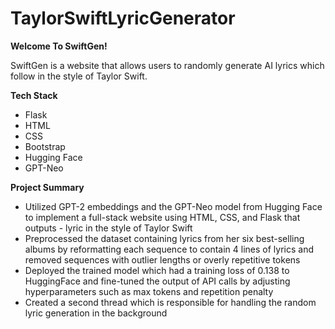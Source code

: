 # TaylorSwiftLyricGenerator

**Welcome To SwiftGen!**

SwiftGen is a website that allows users to randomly generate AI lyrics which follow in the style of Taylor Swift.

**Tech Stack**
- Flask
- HTML
- CSS
- Bootstrap
- Hugging Face
- GPT-Neo


**Project Summary**

- Utilized GPT-2 embeddings and the GPT-Neo model from Hugging Face to implement a full-stack website using HTML, CSS, and Flask that outputs - lyric in the style of Taylor Swift
- Preprocessed the dataset containing lyrics from her six best-selling albums by reformatting each sequence to contain 4 lines of lyrics and removed sequences with outlier lengths or overly repetitive tokens
- Deployed the trained model which had a training loss of 0.138 to HuggingFace and fine-tuned the output of API calls by adjusting hyperparameters such as max tokens and repetition penalty
- Created a second thread which is responsible for handling the random lyric generation in the background
